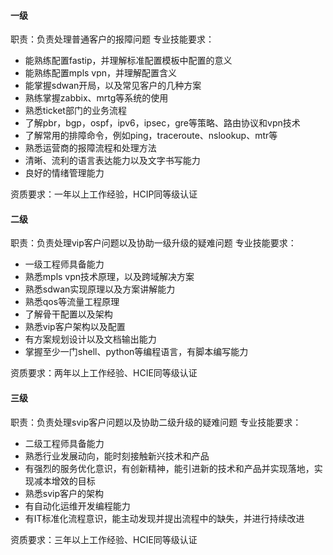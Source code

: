 ####  一级
职责：负责处理普通客户的报障问题
专业技能要求：
* 能熟练配置fastip，并理解标准配置模板中配置的意义
* 能熟练配置mpls vpn，并理解配置含义
* 能掌握sdwan开局，以及常见客户的几种方案
* 熟练掌握zabbix、mrtg等系统的使用
* 熟悉ticket部门的业务流程
* 了解pbr，bgp，ospf，ipv6，ipsec，gre等策略、路由协议和vpn技术
* 了解常用的排障命令，例如ping，traceroute、nslookup、mtr等
* 熟悉运营商的报障流程和处理方法
* 清晰、流利的语言表达能力以及文字书写能力
* 良好的情绪管理能力

资质要求：一年以上工作经验，HCIP同等级认证
#### 二级
职责：负责处理vip客户问题以及协助一级升级的疑难问题
专业技能要求：

* 一级工程师具备能力
* 熟悉mpls vpn技术原理，以及跨域解决方案
* 熟悉sdwan实现原理以及方案讲解能力
* 熟悉qos等流量工程原理
* 了解骨干配置以及架构
* 熟悉vip客户架构以及配置
* 有方案规划设计以及文档输出能力
* 掌握至少一门shell、python等编程语言，有脚本编写能力

资质要求：两年以上工作经验、HCIE同等级认证

#### 三级
职责：负责处理svip客户问题以及协助二级升级的疑难问题
专业技能要求：
* 二级工程师具备能力
* 熟悉行业发展动向，能时刻接触新兴技术和产品
* 有强烈的服务优化意识，有创新精神，能引进新的技术和产品并实现落地，实现减本增效的目标
* 熟悉svip客户的架构
* 有自动化运维开发编程能力
* 有IT标准化流程意识，能主动发现并提出流程中的缺失，并进行持续改进

资质要求：三年以上工作经验、HCIE同等级认证